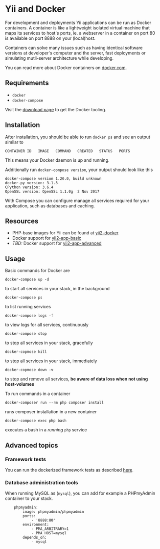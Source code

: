 Yii and Docker
==============

For development and deployments Yii applications can be run as Docker containers. A container is like a lightweight isolated virtual machine that maps its services to host's ports, ie. a webserver in a container on port 80 is available on port 8888 on your (local)host. 

Containers can solve many issues such as having identical software versions at developer's computer and the server, fast deployments or simulating mutli-server architecture while developing.

You can read more about Docker containers on [docker.com](https://www.docker.com/what-docker).

## Requirements

- `docker`
- `docker-compose`

Visit the [download page](https://www.docker.com/community-edition) to get the Docker tooling.

## Installation

After installation, you should be able to run `docker ps` and see an output similar to

```
CONTAINER ID   IMAGE   COMMAND   CREATED   STATUS   PORTS
```

This means your Docker daemon is up and running.

Additionally run `docker-compose version`, your output should look like this

```
docker-compose version 1.20.0, build unknown
docker-py version: 3.1.3
CPython version: 3.6.4
OpenSSL version: OpenSSL 1.1.0g  2 Nov 2017
```

With Compose you can configure manage all services required for your application, such as databases and caching.

## Resources

- PHP-base images for Yii can be found at [yii2-docker](https://github.com/yiisoft/yii2-docker)
- Docker support for [yii2-app-basic](https://github.com/yiisoft/yii2-app-basic#install-with-docker)
- *TBD:* Docker support for [yii2-app-advanced](https://github.com/yiisoft/yii2-app-advanced/pull/347)

## Usage

Basic commands for Docker are

    docker-compose up -d
    
to start all services in your stack, in the background

    docker-compose ps
    
to list running services

    docker-compose logs -f
    
to view logs for all services, continuously

    docker-compose stop
    
to stop all services in your stack, gracefully

    docker-copmose kill
    
to stop all services in your stack, immediately

    docker-copmose down -v
    
to stop and remove all services, **be aware of data loss when not using host-volumes**

To run commands in a container

    docker-composer run --rm php composer install
    
runs composer installation in a new container

    docker-compose exec php bash
    
executes a bash in a *running* `php` service


## Advanced topics

### Framework tests

You can run the dockerized framework tests as described [here](https://github.com/yiisoft/yii2/blob/master/tests/README.md#dockerized-testing).

### Database administration tools

When running MySQL as (`mysql`), you can add for example a PHPmyAdmin container to your stack.

```
    phpmyadmin:
        image: phpmyadmin/phpmyadmin
        ports:
            - '8888:80'
        environment:
            - PMA_ARBITRARY=1
            - PMA_HOST=mysql
        depends_on:
            - mysql
```